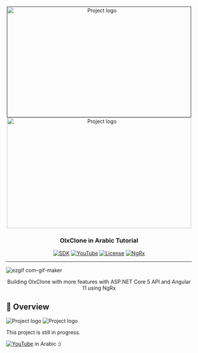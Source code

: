 <p align="center">
  <a href="" rel="noopener">
 <img width=500px height=300px src="https://i.imgur.com/uypmykz.png" alt="Project logo"></a>
   <img width=500px height=300px src="https://i.imgur.com/tHn2PTC.png" alt="Project logo"></a>
</p>

<h3 align="center">OlxClone in Arabic Tutorial</h3>

<div align="center">

[![SDK](https://img.shields.io/badge/.NET%20SDK-.NET%205-blue)](https://dotnet.microsoft.com/download/dotnet/5.0)
[![YouTube](https://img.shields.io/badge/-YouTube-red)](https://www.youtube.com/channel/UCWTh_y-OmZyR5eUijwWfFCA)
[![License](https://img.shields.io/badge/License-MIT-green)](/LICENSE)
[![NgRx](https://img.shields.io/badge/-NgRx-critical)](https://ngrx.io)
</div>
<div align="center">


</div>

---
![ezgif com-gif-maker](https://user-images.githubusercontent.com/50548116/104409027-11e64800-556e-11eb-8947-c18d1bc87dcb.gif)

<p align="center"> Building OlxClone with more features with ASP.NET Core 5 API and Angular 11 using NgRx  
    <br> 

</p>


## 📝 Overview
<p align="center">

 <img  src="https://user-images.githubusercontent.com/50548116/103432223-4e1bbf00-4be4-11eb-9d4a-3bdbaf948b22.png" alt="Project logo"></a>
  <img  src="https://user-images.githubusercontent.com/50548116/103589963-541be380-4ef5-11eb-9643-f89b1e79929d.png" alt="Project logo"></a>

</p>

This project is still in progress.
<br/>

 [![YouTube](https://img.shields.io/badge/-YouTube-red)](https://www.youtube.com/channel/UCWTh_y-OmZyR5eUijwWfFCA) in Arabic :)





